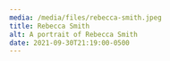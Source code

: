 ```yaml
---
media: /media/files/rebecca-smith.jpeg
title: Rebecca Smith
alt: A portrait of Rebecca Smith
date: 2021-09-30T21:19:00-0500
---
```

